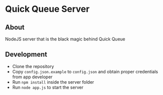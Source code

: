 # Quick Queue Server

## About
NodeJS server that is the black magic behind Quick Queue

## Development
- Clone the repository
- Copy `config.json.example` to `config.json` and obtain proper credentials from app developer
- Run `npm install` inside the server folder
- Run `node app.js` to start the server

